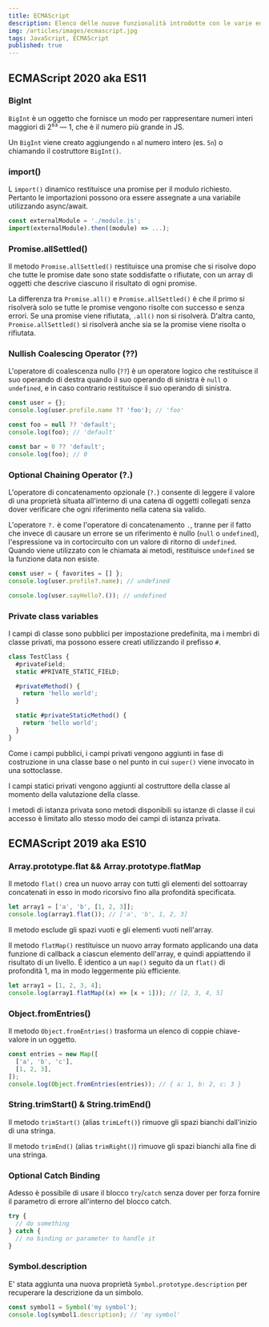 ```yaml
---
title: ECMAScript
description: Elenco delle nuove funzionalità introdotte con le varie edizioni dello standard JavaScript.
img: /articles/images/ecmascript.jpg
tags: JavaScript, ECMAScript
published: true
---
```


## ECMAScript 2020 aka ES11

### BigInt

`BigInt` è un oggetto che fornisce un modo per rappresentare numeri interi maggiori di 2⁵³ — 1, che è il numero più grande in JS.

Un `BigInt` viene creato aggiungendo `n` al numero intero (es. `5n`) o chiamando il costruttore `BigInt()`.

### import()

L `import()` dinamico restituisce una promise per il modulo richiesto. Pertanto le importazioni possono ora essere assegnate a una variabile utilizzando async/await.

```javascript
const externalModule = './module.js';
import(externalModule).then((module) => ...);
```

### Promise.allSettled()

Il metodo `Promise.allSettled()` restituisce una promise che si risolve dopo che tutte le promise date sono state soddisfatte o rifiutate, con un array di oggetti che descrive ciascuno il risultato di ogni promise.

La differenza tra `Promise.all()` e `Promise.allSettled()` è che il primo si risolverà solo se tutte le promise vengono risolte con successo e senza errori. Se una promise viene rifiutata, `.all()` non si risolverà. D'altra canto, `Promise.allSettled()` si risolverà anche sia se la promise viene risolta o rifiutata.

### Nullish Coalescing Operator (??)

L'operatore di coalescenza nullo (`??`) è un operatore logico che restituisce il suo operando di destra quando il suo operando di sinistra è `null` o `undefined`, e in caso contrario restituisce il suo operando di sinistra.

```javascript
const user = {};
console.log(user.profile.name ?? 'foo'); // 'foo'

const foo = null ?? 'default';
console.log(foo); // 'default'

const bar = 0 ?? 'default';
console.log(foo); // 0
```

### Optional Chaining Operator (?.)

L'operatore di concatenamento opzionale (`?.`) consente di leggere il valore di una proprietà situata all'interno di una catena di oggetti collegati senza dover verificare che ogni riferimento nella catena sia valido.

L'operatore `?.` è come l'operatore di concatenamento `.`, tranne per il fatto che invece di causare un errore se un riferimento è nullo (`null` o `undefined`), l'espressione va in cortocircuito con un valore di ritorno di `undefined`. Quando viene utilizzato con le chiamata ai metodi, restituisce `undefined` se la funzione data non esiste.

```javascript
const user = { favorites = [] };
console.log(user.profile?.name); // undefined

console.log(user.sayHello?.()); // undefined
```

### Private class variables

I campi di classe sono pubblici per impostazione predefinita, ma i membri di classe privati, ma possono essere creati utilizzando il prefisso `#`.

```javascript
class TestClass {
  #privateField;
  static #PRIVATE_STATIC_FIELD;

  #privateMethod() {
    return 'hello world';
  }

  static #privateStaticMethod() {
    return 'hello world';
  }
}
```

Come i campi pubblici, i campi privati vengono aggiunti in fase di costruzione in una classe base o nel punto in cui `super()` viene invocato in una sottoclasse.

I campi statici privati vengono aggiunti al costruttore della classe al momento della valutazione della classe.

I metodi di istanza privata sono metodi disponibili su istanze di classe il cui accesso è limitato allo stesso modo dei campi di istanza privata.

## ECMAScript 2019 aka ES10

### Array.prototype.flat && Array.prototype.flatMap

Il metodo `flat()` crea un nuovo array con tutti gli elementi del sottoarray concatenati in esso in modo ricorsivo fino alla profondità specificata.

```javascript
let array1 = ['a', 'b', [1, 2, 3]];
console.log(array1.flat()); // ['a', 'b', 1, 2, 3]
```

Il metodo esclude gli spazi vuoti e gli elementi vuoti nell'array.

Il metodo `flatMap()` restituisce un nuovo array formato applicando una data funzione di callback a ciascun elemento dell'array, e quindi appiattendo il risultato di un livello. È identico a un `map()` seguito da un `flat()` di profondità 1, ma in modo leggermente più efficiente.

```javascript
let array1 = [1, 2, 3, 4];
console.log(array1.flatMap((x) => [x + 1])); // [2, 3, 4, 5]
```

### Object.fromEntries()

Il metodo `Object.fromEntries()` trasforma un elenco di coppie chiave-valore in un oggetto.

```javascript
const entries = new Map([
  ['a', 'b', 'c'],
  [1, 2, 3],
]);
console.log(Object.fromEntries(entries)); // { a: 1, b: 2, c: 3 }
```

### String.trimStart() & String.trimEnd()

Il metodo `trimStart()` (alias `trimLeft()`) rimuove gli spazi bianchi dall'inizio di una stringa.

Il metodo `trimEnd()` (alias `trimRight()`) rimuove gli spazi bianchi alla fine di una stringa.

### Optional Catch Binding

Adesso è possibile di usare il blocco `try`/`catch` senza dover per forza fornire il parametro di errore all'interno del blocco catch.

```javascript
try {
  // do something
} catch {
  // no binding or parameter to handle it
}
```

### Symbol.description

E' stata aggiunta una nuova proprietà `Symbol.prototype.description` per recuperare la descrizione da un simbolo.

```javascript
const symbol1 = Symbol('my symbol');
console.log(symbol1.description); // 'my symbol'
```
